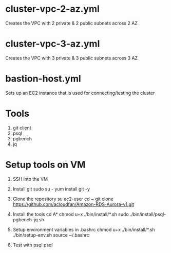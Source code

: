 cluster-vpc-2-az.yml
====================
Creates the VPC with 2 private & 2 public subnets across 2 AZ

cluster-vpc-3-az.yml
====================
Creates the VPC with 3 private & 3 public subnets across 3 AZ

bastion-host.yml
================
Sets up an EC2 instance that is used for connecting/testing the cluster

Tools
=====
1. git client
2. psql
3. pgbench
4. jq


Setup tools on VM
=================
1. SSH into the VM

2. Install git
sudo su -
yum install git -y

3. Clone the repository
su ec2-user
cd ~
git clone https://github.com/acloudfan/Amazon-RDS-Aurora-v1.git

4. Install the tools
cd A*
chmod u+x ./bin/install/*.sh
sudo ./bin/install/psql-pgbench-jq.sh

5. Setup environment variables in .bashrc
chmod u+x ./bin/install/*.sh
./bin/setup-env.sh
source ~/.bashrc

6. Test with psql
psql



